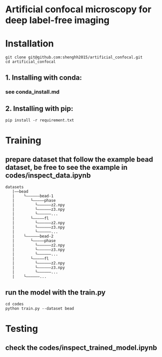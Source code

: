 # Artificial confocal microscopy for deep label-free imaging

# Installation
```shell
git clone git@github.com:shenghh2015/artificial_confocal.git
cd artificial_confocal
```
## 1. Installing with conda: 
### see conda_install.md
## 2. Installing with pip: 
```
pip install -r requirement.txt
```
# Training
## prepare dataset that follow the example bead dataset, be free to see the example in codes/inspect_data.ipynb
```
datasets
   |——bead
   |    └——————bead-1
   |       └—————phase
   |         └——————z2.npy
   |         └——————z3.npy
   |         └——————...
   |       └—————fl
   |         └——————z2.npy
   |         └——————z3.npy
   |         └——————...
   |    └——————bead-2
   |       └—————phase
   |         └——————z2.npy
   |         └——————z3.npy
   |         └——————...
   |       └—————fl
   |         └——————z2.npy
   |         └——————z3.npy
   |         └——————...
   |    └——————...
```
## run the model with the train.py
``` shell
cd codes
python train.py --dataset bead
```
# Testing
## check the codes/inspect_trained_model.ipynb